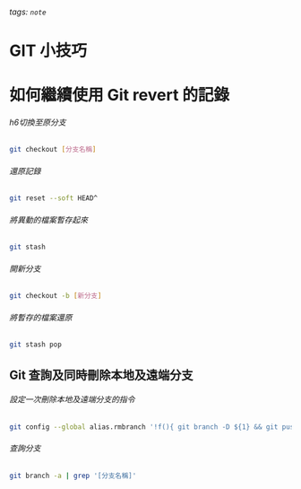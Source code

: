 ###### tags: `note`

# GIT 小技巧

如何繼續使用 Git revert 的記錄
===

###### h6切換至原分支
```bash
git checkout [分支名稱]
```

###### 還原記錄
```bash
git reset --soft HEAD^
```

###### 將異動的檔案暫存起來
```bash
git stash
```

###### 開新分支
```bash
git checkout -b [新分支]
```

###### 將暫存的檔案還原
```bash
git stash pop
```

## Git 查詢及同時刪除本地及遠端分支


###### 設定一次刪除本地及遠端分支的指令

```bash
git config --global alias.rmbranch '!f(){ git branch -D ${1} && git push origin --delete ${1}; };f'
```

###### 查詢分支
```bash
git branch -a | grep '[分支名稱]'
```
